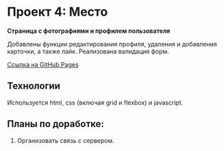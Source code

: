 # Проект 4: Место
**Страница с фотографиями и профилем пользователя**


Добавлены функции редактирования профиля, удаления и добавления карточки, а также лайк.
Реализована валидация форм.

[Ссылка на GitHub Pages](https://nkvasov.github.io/mesto/)

## Технологии
Используется html, css (включая grid и flexbox) и javascript.

## Планы по доработке:
1. Организовать связь с сервером.
